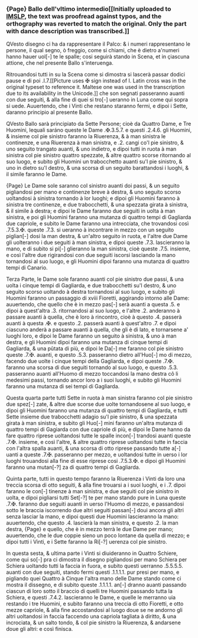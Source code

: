 ### {Page} Ballo dell'vltimo intermedio[[Initially uploaded to [IMSLP](https://imslp.org/wiki/Intermedii_et_concerti_(Vincenti,_Giacomo)), the text was proofread against typos, and the orthography was reverted to match the original. Only the part with dance description was transcribed.]]

QVesto disegno ci ha da rappresentare il Palco: & i numeri rappresentano le persone,
il qual segno, ò freggio, come si chiami, che è dietro a'numeri hanno hauer uol[-]
te le spalle; cosi seguirà stando in Scena, et in çiascuna attione, che nel presente
Ballo s'interuenga.

Ritrouandosi tutti in su la Scena come si dimostra si lascerà passar dodici pause e di
poi .I.7.[[Picture uses ✠ sign instead of I. Latin cross was in the original typeset to reference it. Maltese one was used in the transcription due to its availability in the Unicode.]] che son segnati passeranno auanti con due seguiti, & alla fine di quei si tro[-]
ueranno in Luna come qui sopra si uede. Auuertendo, che i Vinti che restano staranno
fermi, e dipoi i Sette, daranno principio al presente Ballo.

QVesto Ballo sarà principiato da Sette Persone; cioè da Quattro Dame, e Tre
Huomini, lequali saráno queste le Dame .✠.3.5.7. e questi .2.4.6. gli Huomini, &
insieme col pie sinistro faranno la Riuerenza, & à man sinistra le continenze, e una Riuerenza
à man sinistra, e .2. cangi co'l pie sinistro, & uno seguito trangato auanti, &
uno indietro, e dipoi tutti in ruota à man sinistra col pie sinistro quattro spezzate, &
altre quattro scorse ritornando al suo luogo, e subito gli Huomini un trabocchetto
auanti su'l pie sinistro, & uno in dietro su'l destro, & una scorsa di un seguito barattandosi
i luoghi, & il simile faranno le Dame.

{Page} Le Dame sole saranno col sinistro auanti doi passi, & un seguito pigliandosi per mano e
continenze breve à destra, & uno seguito scorso uoltandosi à sinistra tornando à lor
luoghi; e dipoi gli Huomini faranno à sinistra tre continenze, e due trabocchetti, &
una spezzata girata à sinistra, & il simile à destra; e dipoi le Dame faranno due seguiti
in uolta à man sinistra, e poi gli Huomini faranno una mutanza di quattro tempi
di Gagliarda due capriole, e subito le Dame faranno una intrecciata, che trovandosi
così .7.5.3.✠. queste .7.3. si ueranno à incontrare in mezzo con un seguito piglian[-]
dosi la man destra, & un'altro seguito in ruota, e l'altre due Dame gli uolteranno i
due seguiti à man sinistra, e dipoi queste .7.3. lascieranno la mano, e di subito si pi[-]
glieranno la man sinistra, cioè queste .7.5. insieme, e così l'altre due rigirandosi con
due seguiti iscorsi lasciando la mano tornandosi al suo luogo, e gli Huomini dipoi
faranno una mutanza di quattro tempi di Canario.

Terza Parte, le Dame sole faranno auanti col pie sinistro due passi, & una uolta i cinque
tempi di Gagliarda, e due trabocchetti su'l destro, & uno seguito scorso uoltando
à destra tornandosi al suo luogo, e subito gli Huomini faranno un passaggio di xviii
Fioretti, aggirando intorno alle Dame: auuertendo, che quello che è in mezzo pas[-]
serà auanti a questa .5. e dipoi à quest'altra .3. ritornandosi al suo luogo, e l'altre .2.
anderanno à passare auanti à quella, che è loro à rincontro, cioè à questo .4. passerà
auanti à questa .✠. e questo .2. passerà auanti à quest'altro .7. e dipoi ciascuno anderà
a passare auanti à quella, che gli è di lato, e tornarsene a' luoghi loro, e dipoi le Dame
faranno un seguito à sinistra, & uno à man destra, e gli Huomini dipoi faranno
una mutanza di cinque tempi di Gagliarda, & una pũtata di più, e dipoi le Da[-]
me faranno col pie sinistro queste .7.✠. auanti, e questo .5.3. passeranno dietro all'Huo[-]
mo di mezzo, facendo due uolte i cinque tempi della Gagliarda, e dipoi queste .7.✠.
faranno una scorsa di due seguiti tornando al suo luogo, e questo .5.3. passeranno auanti
all'Huomo di mezzo toccandosi la mano destra cõ li medesimi passi, tornando
ancor loro a i suoi luoghi, e subito gli Huomini faranno una mutanza di sei tempi
di Gagliarda.

Questa quarta parte tutti Sette in ruota à man sinistra faranno col pie sinistro due spez[-]
zate, & altre due scorse due uolte tornandosene al suo luogo, e dipoi gli Huomini
faranno una mutanza di quattro tempi di Gagliarda, e tutti Sette insieme due trabocchetti
adagio su'l pie sinistro, & una spezzata girata à man sinistra, e subito gli Huo[-]
mini faranno un'altra mutanza di quattro tempi di Gagiarda con due capriole di
più, e dipoi le Dame hanno da fare quattro riprese uoltandosi tutte le spalle incon[-]
trandosi auanti queste .7.✠. insieme, e così l'altre, & altre quattro riprese uoltandosi
tutte in faccia con l'altra spalla auanti, & una scorsa di otto riprese passando tutte a[-]
uanti a queste .7.✠. passeranno per mezzo, e uoltandosi tutte in uerso i lor luoghi trouandosi
alla fine di esse riprese cosi .7.5.3.✠. e dipoi gli Huomini faranno una mutan[-?]
za di quattro tempi di Gagliarda.

Quinta parte, tutti in questo tempo faranno la Riuerenza i Vinti da loro una treccia
scorsa di otto seguiti, & alla fine trouarsi a i suoi luoghi, e i .7. dipoi faranno le con[-]
tinenze à man sinistra, e due seguiti col pie sinistro in uolta, e dipoi pigliarsi tutti Set[-?]
te per mano stando pure in Luna queste .7.✠. faranno due seguiti auanti in uerso
l'Huomo di mezzo, e passandosi sotto le braccia iscorrendo due altri seguiti passan[-]
doui ancora gli altri senza lasciar la mano, e dipoi questi due Huomini lascieranno la
mano: auuertendo, che questo .4. lascierà la man sinistra, e questo .2. la man destra,
{Page} e quello, che è in mezzo terrà le due Dame per mano; auuertendo, che le due coppie
sieno un poco lontane da quella di mezzo; e dipoi tutti i Vinti, e i Sette faranno la Ri[-?]
uerenza col pie sinistro.

In questa sesta, & ultima parte i Vinti si diuideranno in Quattro Schiere, come qui so[-]
pra ci dimostra il disegno pigliandosi per mano Schiera per Schiera uoltando tutti
la faccia in fuora, e subito questi uerranno .5.5.5.5. auanti con due seguiti, stando
fermi questi .1.1.1.1. pur presi per mano, e pigliando quei Quattro à Cinque l'altra
mano delle Dame stando come ci mostra il dissegno, e di subito queste .1.1.1.1. an[-]
dranno auanti passando ciascun di loro sotto il braccio di quelli tre Huomini passando
tutta la Schiera, e questi .7.4.2. lascieranno le Dame, e quelle le merranno uia
restando i tre Huomini, e subito faranno una treccia di otto Fioretti, e otto mezze
capriole, & alla fine accostandosi al luogo doue se ne andorno gli altri uoltandosi in
faccia faccendo una capriola tagliata à diritto, & una incrociata, & un salto tondo,
& col pie sinistro la Riuerenza, & andarsene doue gli altri: e così finisca.
